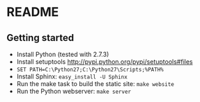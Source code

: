 README
======

Getting started
---------------

* Install Python (tested with 2.7.3)
* Install setuptools http://pypi.python.org/pypi/setuptools#files
* ``SET PATH=C:\Python27;C:\Python27\Scripts;%PATH%``
* Install Sphinx: ``easy_install -U Sphinx``
* Run the make task to build the static site: ``make website``
* Run the Python webserver: ``make server``
